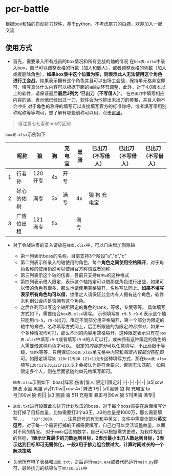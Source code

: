 # pcr-battle
根据box和轴的自动排刀软件，基于python，不考虑尾刀的白嫖，欢迎加入一起交流

## 使用方式
- 首先，需要录入所有成员的box情况和所有会战的轴的情况
在`box表.xlsx`中录入box，自己可以调整表格的行数（加人和删人），或者调整表格的列数（加入或者删除角色），**如果box表中这个位置为空，则表示此人无法使用这个角色进行工会战**，如果表示拥有这个角色并且可以出场工会战，保持单元格非空即可，填写具体什么内容可以根据下面的`轴限定`环节调整，此外，对于4.0版本以上的软件，请保证最后**最后3列为 ‘已出刀（不写借人）’**。
在`已出刀`中填写相应内容的话，表示他已经出过一刀，软件会为他排出未出刀的套餐，并且人物不会冲突
对于角色的称呼的填写可以直接填写官方的标准称呼，或者填写常用别称昵称等等均可，想了解有哪些别称可以用，点击[这里](https://github.com/Ice-Cirno/HoshinoBot/blob/master/hoshino/modules/priconne/_pcr_data.py)。
>请注意七七香和nnk的区别

`box表.xlsx`示例如下

| |昵称|狼|狗|充电宝|黑骑|已出刀（不写借人）|已出刀（不写借人）|已出刀（不写借人）|
|-|-|-|-|-|-|-|-|-|
|1|行者孙|120开专|4x|开专|||
|2|好心的佑树|满专|3x|满专|4x|狼 狗 充电宝 |
|3|广告位出租|121满专|5x||满专|


- 对于会战轴表的录入请放在`轴表.xlsx`中，可以自由增加删除轴
    - 第一列表示boss的名称，目前支持3个阶段"a","b","c"
    - 第二列表示所录入的轴使用的角色，每个**角色之间使用空格隔开**，对于角色名称的使用仍然可以使用官方称谓或者别称
    - 第三列表示这个轴的伤害，目前只支持`数字w`的这种格式
    - 第四列表示借人限定，表示这个轴指定可以借那些角色进行出战，如果可以借的角色有很多，那么也请使用空格隔开，名称写法同上。**如果不填写表示所有角色均可以借**，锁借之人请保证公会内有人拥有这个角色，软件未判别公会内是否拥有这个角色。
    - 之后各列可以写这个轴所限定的角色的rank，等级，专武等等。
    具体填写方式如下，需要结合`box表.xlsx`填写。
    示例填写`狼 r9-5 r9-6`
    表示这个轴只能用`r9-5`，`r9-6`出刀，限定不同部分用空格隔开，第一个部分为限定的轴中的*角色*，名称填写方式同上，后面所跟随的为限定*内容部分*，如果一个多种情况均可打，那么不同的内容用空格隔开。这种限定表示只有在`box表.xlsx`中填写`r9-5`或者填写`r9-6`的人可以打，或未拥有这种限定的角色的人需要借这种角色才可以。
    限定的*内容部分*可以任意填写，不止局限于等级，rank等等，只用保证`box表.xlsx`单元格中内容和*限定内容部分*匹配即可。如限定填写`狼 120r11专30 121r11无专`这种填写方式，那在`box表.xlsx`填写`120r11专30`,`121r11无专`才会被认为是符合要求，否则无法匹配。
    如果限定多个人，则在后面紧随的单元格填写即可。
    
    `轴表.xlsx`示例如下
    |boss|阵容|伤害|借人|限定1|限定2|
    |-|-|-|-|-|-|
    |a5|xcw 妹法 水黑 黑猫 yly|120w||xcw 4x| 妹法 1专|
    |a1|黑骑 狼 狗 充电宝 tp弓|100w|狼 狗|||
    |a3|黑骑 狼 511 充电宝 暴击弓|90w|狼 511|黑骑 满专||

- `进度.txt`进行设置此次排刀计划攻击的boss，对于每个boss需要在后面填写计划打掉了目标血量，比如需要打3个a3王，a3的血量是1000万，那么需要填写`...   "a3":3000,   ...`注意逗号的有无和中英文，文件中需要全部为**英文逗号**。对于每一个需要打掉的王都需要填写，自己也可以灵活调整血量，以面对不同的情况。
对于`mode`后面的数字，自己可以根据需求更改，为软件规划的目标，**1表示计算最少的刀数达到目标，2表示最小出刀人数达到目标，3表示达到目标即可无需优化，一般3用于排刀组合数过大，计算时间过长的一个解决策略**



- 关闭所有电子表格和`进度.txt`，之后运行`main.exe`或者代码运行`main.py`即可，最终排刀的结果位于`排刀表.xls`中